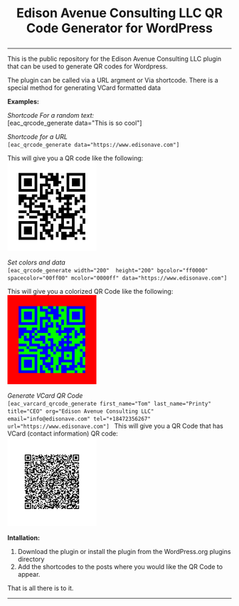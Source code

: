 <h1>
    <p align="center">Edison Avenue Consulting LLC QR Code Generator for WordPress</p>
</h1>

---

This is the public repository for the Edison Avenue Consulting LLC plugin that can be used to
generate QR codes for Wordpress. 

The plugin can be called via a URL argment or Via shortcode. There is a special method
for generating VCard formatted data

**Examples:**

*Shortcode For a random text:* <br />
[eac_qrcode_generate data="This is so cool"]

*Shortcode for a URL* <br />
`[eac_qrcode_generate data="https://www.edisonave.com"]
`

This will give you a QR code like the following: <br />
![Edison Avenue Consulting URL QR Code](images/edisonave_qr.png)


*Set colors and data* <br />
`[eac_qrcode_generate width="200"  height="200" bgcolor="ff0000" spacecolor="00ff00" mcolor="0000ff" data="https://www.edisonave.com"]
`

This will give you a colorized QR Code like the following: <br />
![Edison Avenue Consulting URL Colorized QR Code](images/eac_url_color.png)

*Generate  VCard QR Code* <br />
`[eac_varcard_qrcode_generate first_name="Tom" last_name="Printy" title="CEO" org="Edison Avenue Consulting LLC" email="info@edisonave.com" tel="+18472356267" url="https://www.edisonave.com"]
`
This will give you a QR Code that has VCard (contact information) QR code: <br />
![Tom Printy VCard QR Code](images/tomvcard.png)


**Intallation:**

1. Download the plugin or install the plugin from the WordPress.org plugins directory
2. Add the shortcodes to the posts where you would like the QR Code to appear.

That is all there is to it.

---

